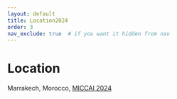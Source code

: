 ```yaml
---
layout: default
title: Location2024
order: 3
nav_exclude: true  # if you want it hidden from nav
---
```


# Location

Marrakech, Morocco, [MICCAI 2024](https://conferences.miccai.org/2024/en/)
